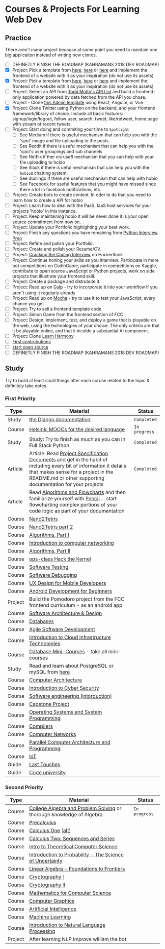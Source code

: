 # Courses & Projects For Learning Web Dev

## Practice
There aren't many project because at some point you need to maintain one big applicaiton instead of writing new clones.

- [ ] DEFINETLY FINISH THE ROADMAP (KAHRAMANS 2018 DEV ROADMAP)
- [X]  Project: Pick a template from [here](https://freebiesbug.com/psd-freebies/website-template/), [here](http://www.free-css.com/free-css-templates) or [here](http://www.os-templates.com/free-website-templates) and implement the frontend of a website with it as your inspiration (do not use its assets)
- [X]  Project: Pick a template from [here](https://freebiesbug.com/psd-freebies/website-template/), [here](http://www.free-css.com/free-css-templates) or [here](http://www.os-templates.com/free-website-templates) and implement the frontend of a website with it as your inspiration (do not use its assets)
- [ ] Project: Select an API from [Todd Motto's API List](https://github.com/toddmotto/public-apis) and build a frontend-only application powered by data fetched from the API you chose.
- [ ] Project - Clone [this Admin template](http://rubix410.sketchpixy.com/ltr/dashboard) using React, Angular, or Vue
- [X]  Project: Clone Twitter using Python on the backend, and your frontend framework/library of choice. Include all basic features: signup/login/logout, follow user, search, tweet, like/retweet, home page with stream of recent tweets.
- [ ] Project: Start doing and commiting your time to `Spotlight`
  - [ ] See Medium if there is useful mechanism that can help you with the 'spot' image and file uplloading to the posts.
  - [ ] See Reddit if there is useful mechanism that can help you with the 'spot's user groupings and sub channels
  - [ ] See Netflix if ther eis usefl mechanism that you can help with your file uploading to hobio
  - [ ] See Slack if there is ueful mechanism that can help you with the `hobio`s chatting system.
  - [ ] See duolingo if there are useful mechanism that can help with hobio
  - [ ] See Facebook for useful features that you might have missed since there a lot in facebook notifications, etc.
- [ ]  Project: Create bots to create content. In oder to do that you need to learn how to create a API for hobio
- [ ]  Project: Learn how to deal with the PaaS, IaaS host services for your projects 'hobio' in this instance.
- [ ]  Project: Keep maintaining hobio it will be never done it is your open source commitment from  now on.
- [ ]  Project: Update your Portfolio highlighting your best work.
- [ ]  Project: Finish any questions you have remaining from  [Python Interview Prep](https://www.hackerrank.com/chingu-challenge-3)
- [ ]  Project: Refine and polish your Portfolio.
- [ ]  Project: Create and polish your Resume/CV.
- [ ]  Project: [Cracking the Coding Interview](https://www.hackerrank.com/domains/tutorials/cracking-the-coding-interview) on HackerRank
- [ ]  Project: Continue honing your skills as you interview. Participate in more bot competitions on CodinGame, participate in competitions on Kaggle, contribute to open source JavaScript or Python projects, work on side projects that illustrate your frontend skill.
- [ ]  Project: Create a package and distrubute it.
- [ ]  Project: Read up on [Gulp](http://gulpjs.com/) - try to incorporate it into your workflow if you aren't using it regularly already
- [ ]  Project: Read up on [Mocha](https://mochajs.org/) - try to use it to test your JavaScript, every chance you get  
- [ ]  Project: Try to sell a frontend template code.
- [ ]  Project:  Simon Game from the frontend section of FCC   
- [ ]  Project: Design, implement, test, and deploy a game that is playable on the web, using the technologies of your choice. The only criteria are that it be playable online, and that it inculde a substantial AI component.
- [ ]  Project: Clone [Learn Harmony](http://learnharmony.org/#/?_k=0okjs7)  
- [ ] [First contrubutions](https://github.com/Roshanjossey/first-contributions)
- [ ] [start open source](https://github.com/github/opensource.guide)
- [ ] DEFINETLY FINISH THE ROADMAP (KAHRAMANS 2018 DEV ROADMAP)

## Study
Try to build at least small things after each coruse related to the topic & definitely take notes.

### First Priority

| Type | Material | Status |
|------|----------|--------|
| Study | [the Django documentation](https://docs.djangoproject.com/en/1.11/)| `Completed` |
| Course | [Helsinki MOOCs for the desired language](http://mooc.fi/courses/2013/programming-part-1/material.html) | `In progress` |
| Study | Study: Try to finish as much as you can in Full Stack Python | `Completed` |
| Article | Article: Read [Project Specification Documents](http://www.pixelearth.net/pages/project-specification) and get in the habit of including every bit of information it details that makes sense for a project in the README.md or other supporting documentation for your projects | `Completed` |
| Article | Read [Algorithms and Flowcharts](http://www.academia.edu/7857144/ALGORITHMS_AND_FLOWCHARTS) and then familiarize yourself with [Pencil](http://pencil.evolus.vn/) ... start flowcharting complex portions of your code logic as part of your documentation| |
| Course | [Nand2Tetris](https://www.coursera.org/learn/build-a-computer) | |
| Course | [Nand2Tetris part 2](https://www.coursera.org/learn/nand2tetris2)| | 
| Course | [Algorithms, Part I](https://www.coursera.org/learn/algorithms-part1) | |
| Course | [Introduction to computer networking](https://lagunita.stanford.edu/courses/Engineering/Networking-SP/SelfPaced/about) | |
| Course | [Algorithms, Part II](https://www.coursera.org/learn/algorithms-part2)| |
| Course | [ops-class Hack the Kernel](https://www.ops-class.org/) | |
| Course | [Software Testing](https://www.udacity.com/course/software-testing--cs258)
| Course | [Software Debugging](https://www.udacity.com/course/software-debugging--cs259)| |
| Course | [UX Design for Mobile Developers](https://www.udacity.com/course/ux-design-for-mobile-developers--ud849)| |
| Course | [Android Development for Beginners](https://www.udacity.com/course/android-development-for-beginners--ud837)| |
| Project | Build the Pomodoro project from the FCC frontend curriculum - as an android app | |
| Course | [Software Architecture & Design](https://www.udacity.com/course/software-architecture-design--ud821)| |
| Course | [Databases](https://lagunita.stanford.edu/courses/DB/2014/SelfPaced/about)| |
| Course | [Agile Software Development](https://www.edx.org/course/agile-software-development-ethx-asd-1x) | |
| Course | [Introduction to Cloud Infrastructure Technologies](https://www.edx.org/course/introduction-cloud-infrastructure-linuxfoundationx-lfs151-x)| |
| Course | [Database Mini-Courses](https://lagunita.stanford.edu/courses/DB/2014/SelfPaced/about) - take all mini-courses ||
| Study | Read and learn about PostgreSQL or mySQL from [here](http://studybyyourself.com/seminar/sql/course/?lang=en)| | 
| Course | [Computer Architecture](https://www.coursera.org/course/comparch)| |
| Course | [Introduction to Cyber Security](https://www.futurelearn.com/courses/introduction-to-cyber-security) | |
| Course | [Software engineering (intorduction)](https://www.edx.org/course/software-engineering-introduction-ubcx-softeng1x)||
| Course | [Capstone Project](https://www.edx.org/course/software-development-capstone-project-ubcx-softengprjx) ||
| Course | [Operating Systems and System Programming](http://theopenacademy.com/content/operating-systems-and-system-programming)|
| Course | [Compilers](https://lagunita.stanford.edu/courses/Engineering/Compilers/Fall2014/about)| |
| Course |[Computer Networks](https://lagunita.stanford.edu/courses/Engineering/Networking-SP/SelfPaced/about) | |
| Course | [Parallel Computer Architecture and Programming](http://15418.courses.cs.cmu.edu/spring2016/home) | |
| Course | [IoT](https://www.coursera.org/specializations/internet-of-things) | | 
| Guide | [Last Touches](https://teachyourselfcs.com/) | |
| Guide | [Code university](https://github.com/jwasham/coding-interview-university)| |


### Second Priority

| Type | Material | Status |
|------|----------|--------|
| Course | [College Algebra and Problem Solving](https://www.edx.org/course/college-algebra-problem-solving-asux-mat117x) or thorough knowledge of Algebra.| `In progress` |
| Course | [Precalculus](https://www.edx.org/course/precalculus-asux-mat170x) | | 
| Course | [Calculus One](https://www.coursera.org/learn/calculus1) ([alt](https://mooculus.osu.edu/)) | |
| Course | [Calculus Two: Sequences and Series](https://www.coursera.org/learn/advanced-calculus) | |
| Course | [Intro to Theoretical Computer Science](https://www.udacity.com/course/intro-to-theoretical-computer-science--cs313)| |
| Course | [Introduction to Probability - The Science of Uncertainty](https://www.edx.org/course/introduction-probability-science-mitx-6-041x-0) | |
| Course | [Linear Algebra - Foundations to Frontiers](https://www.edx.org/course/linear-algebra-foundations-frontiers-utaustinx-ut-5-04x#!) | | 
| Course | [Cryptography I](https://www.coursera.org/course/crypto) | |
| Course | [Cryptography II](https://www.coursera.org/course/crypto2)| |
| Course | [Mathematics for Computer Science](https://ocw.mit.edu/courses/electrical-engineering-and-computer-science/6-042j-mathematics-for-computer-science-spring-2015/index.htm) |  |
| Course | [Computer Graphics](https://www.edx.org/course/computer-graphics-uc-san-diegox-cse167x) | |
| Course | [Artificial Intelligence](https://www.edx.org/course/artificial-intelligence-uc-berkeleyx-cs188-1x#!)| |
| Course | [Machine Learning](https://www.coursera.org/learn/machine-learning) | |
| Course | [Introduction to Natural Language Processing](https://www.coursera.org/learn/natural-language-processing)| |
| Project | After learning NLP improve william the bot | |

